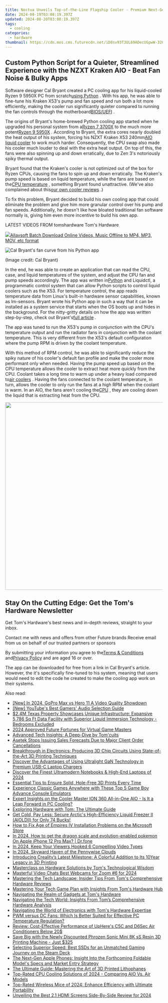 ```yaml
---
title: Noctua Unveils Top-of-the-Line Flagship Cooler - Premium Next-Gen Performance with the Newly Released NH-D15 G2 at Just $1Eby
date: 2024-08-19T03:08:19.397Z
updated: 2024-08-20T03:08:19.397Z
tags:
  - cooling
categories:
  - hardware
thumbnail: https://cdn.mos.cms.futurecdn.net/iD8sv93T3UL69ADecUGpwW-320-80.jpg
---
```


## Custom Python Script for a Quieter, Streamlined Experience with the NZXT Kraken AIO - Beat Fan Noise & Bulky Apps

Software designer Cal Bryant created a PC cooling app for his liquid-cooled Ryzen 9 5950X PC from scratch[using Python](https://calbryant.uk/blog/better-pc-cooling-with-python/#) . With his app, he was able to fine-tune his Kraken X53's pump and fan speed and run both a lot more efficiently, making the cooler run significantly quieter compared to running the fan controls through the motherboard[BIOS/UEFI](https://www.tomshardware.com/reviews/bios-keys-to-access-your-firmware,5732.html) .

 The origins of Bryant's home-brewed Python cooling app started when he upgraded his personal system from a[Ryzen 7 3700X](https://www.tomshardware.com/reviews/ryzen-9-3900x-7-3700x-review,6214.html) to the much more potent[Ryzen 9 5950X](https://www.tomshardware.com/reviews/amd-ryzen-9-5950x-5900x-zen-3-review) . According to Bryant, the extra cores nearly doubled the heat output of his system, forcing his NZXT Kraken X53 240mm[AIO liquid cooler](https://www.tomshardware.com/best-picks/best-aio-coolers) to work much harder. Consequently, the CPU swap also made his cooler much louder to deal with the extra heat output. On top of this, the fans were also spinning up and down erratically, due to Zen 3's notoriously spiky thermal output.

 Bryant found that the Kraken's cooler is not optimized out of the box for Ryzen CPUs, causing the fans to spin up and down erratically. The Kraken's pump speed is based on liquid temperature, while the fans are based on the[CPU temperature](https://www.tomshardware.com/how-to/how-to-check-cpu-temp-temperature) , something Bryant found unattractive. (We've also complained about this[our own cooler reviews](https://www.tomshardware.com/pc-components/cooling/reviews) .)

 To fix this problem, Bryant decided to build his own cooling app that could eliminate the problem and give him more granular control over his pump and fan speeds. Additionally, he doesn't like how bloated traditional fan software normally is, giving him even more incentive to build his own app.

 LATEST VIDEOS FROM tomshardware Tom's Hardware

<!-- affiliate ads begin -->
<a href="https://secure.2checkout.com/order/checkout.php?PRODS=4631056&QTY=1&AFFILIATE=108875&CART=1"><img src="https://secure.avangate.com/images/merchant/997e65474a248252883b485717f7d098/products/buy-windows.png" border="0">Allavsoft Batch Download Online Videos, Music Offline to MP4, MP3, MOV, etc format </a>
<!-- affiliate ads end -->
![Cal Bryant's fan curve from his Python app](https://cdn.mos.cms.futurecdn.net/HLapN7zrv8kWaLCxAFnc93-320-80.png)

 (Image credit: Cal Bryant)

 In the end, he was able to create an application that can read the CPU, case, and liquid temperatures of the system, and adjust the CPU fan and pump speeds accordingly. The app was written in[Python](https://www.tomshardware.com/how-to/use-for-loops-in-python) and Liquidctl, a programmatic control system that can allow Python scripts to control liquid coolers such as the X53\. For temperature control, the app reads temperature data from Linux's built-in hardware sensor capabilities, known as lm-sensors. Bryant wrote his Python app in such a way that it can be installed as a system service that starts when the OS boots up and hides in the background. For the nitty-gritty details on how the app was written step-by-step, check out Bryant's[full article](https://calbryant.uk/blog/better-pc-cooling-with-python/) .

 The app was tuned to run the X53's pump in conjunction with the CPU's temperature output and run the radiator fans in conjunction with the coolant temperature. This is very different from the X53's default configuration where the pump RPM is driven by the coolant temperature.

 With this method of RPM control, he was able to significantly reduce the spiky nature of his cooler's default fan profile and make the cooler more performant only when needed. Having the pump speed up based on the CPU temperature allows the cooler to extract heat more quickly from the CPU. Coolant takes a long time to warm up under a heavy load compared to[air coolers](https://www.tomshardware.com/reviews/best-cpu-coolers,4181.html) . Having the fans connected to the coolant temperature, in turn, allows the cooler to only run the fans at a high RPM when the coolant is warm. In an AIO, the fans aren't cooling the[CPU](https://www.tomshardware.com/reviews/best-cpus,3986.html) , they are cooling down the liquid that is extracting heat from the CPU.

<!-- affiliate ads begin -->
<a href="https://appsumo.8odi.net/c/5597632/2087394/7443" target="_top" id="2087394"><img src="//a.impactradius-go.com/display-ad/7443-2087394" border="0" alt="" width="1200" height="600"/></a><img height="0" width="0" src="https://appsumo.8odi.net/i/5597632/2087394/7443" style="position:absolute;visibility:hidden;" border="0" />
<!-- affiliate ads end -->
## Stay On the Cutting Edge: Get the Tom's Hardware Newsletter

 Get Tom's Hardware's best news and in-depth reviews, straight to your inbox.

 Contact me with news and offers from other Future brands  Receive email from us on behalf of our trusted partners or sponsors

 By submitting your information you agree to the[Terms & Conditions](https://futureplc.com/terms-conditions/) and[Privacy Policy](https://futureplc.com/privacy-policy/) and are aged 16 or over.

 The app can be downloaded for free from a link in Cal Bryant's article. However, the it's specifically fine-tuned to his system, meaning that users would need to edit the code he created to make the cooling app work on their systems.


<ins class="adsbygoogle"
     style="display:block"
     data-ad-format="autorelaxed"
     data-ad-client="ca-pub-7571918770474297"
     data-ad-slot="1223367746"></ins>



<ins class="adsbygoogle"
     style="display:block"
     data-ad-client="ca-pub-7571918770474297"
     data-ad-slot="8358498916"
     data-ad-format="auto"
     data-full-width-responsive="true"></ins>

<span class="atpl-alsoreadstyle">Also read:</span>
<div><ul>
<li><a href="https://fox-direct.techidaily.com/new-in-2024-gopro-max-vs-hero-11-a-video-quality-showdown/"><u>[New] In 2024, GoPro Max vs Hero 11  A Video Quality Showdown</u></a></li>
<li><a href="https://facebook-video-footage.techidaily.com/new-youtubes-best-gamers-audio-selection-guide/"><u>[New] YouTube's Best Gamers' Audio Selection Guide</u></a></li>
<li><a href="https://hardware-tips.techidaily.com/24m-texas-property-showcases-unique-infrastructure-expansive-5786-sq-ft-data-facility-with-superior-liquid-immersion-technology-bedrooms-excluded/"><u>$2.4M Texas Property Showcases Unique Infrastructure: Expansive 5,786 Sq Ft Data Facility with Superior Liquid Immersion Technology - Bedrooms Excluded</u></a></li>
<li><a href="https://youtube-help.techidaily.com/2024-approved-future-fortunes-for-virtual-game-masters/"><u>2024 Approved  Future Fortunes for Virtual Game Masters</u></a></li>
<li><a href="https://hardware-tips.techidaily.com/advanced-tech-insights-a-deep-dive-by-tomcuits/"><u>Advanced Tech Insights: A Deep-Dive by Tom'cuits</u></a></li>
<li><a href="https://hardware-tips.techidaily.com/asetek-stops-issuing-sales-forecasts-due-to-major-client-order-cancellations/"><u>Asetek Stops Issuing Sales Forecasts Due to Major Client Order Cancellations</u></a></li>
<li><a href="https://hardware-tips.techidaily.com/breakthrough-in-electronics-producing-3d-chip-circuits-using-state-of-the-art-3d-printing-techniques/"><u>Breakthrough in Electronics: Producing 3D Chip Circuits Using State-of-the-Art 3D Printing Techniques</u></a></li>
<li><a href="https://hardware-tips.techidaily.com/discover-the-advantages-of-using-ultralight-gan-technology-in-premium-usb-c-laptop-chargers/"><u>Discover the Advantages of Using Ultralight GaN Technology in Premium USB-C Laptop Chargers</u></a></li>
<li><a href="https://hardware-tips.techidaily.com/discover-the-finest-ultramodern-notebooks-and-high-end-laptops-of-2024/"><u>Discover the Finest Ultramodern Notebooks & High-End Laptops of 2024</u></a></li>
<li><a href="https://hardware-tips.techidaily.com/essential-tips-to-ensure-solid-hole-free-3d-prints-every-time/"><u>Essential Tips to Ensure Solid, Hole-Free 3D Prints Every Time</u></a></li>
<li><a href="https://screen-video-capture.techidaily.com/experience-classic-games-anywhere-with-these-top-5-game-boy-advance-console-emulators/"><u>Experience Classic Games Anywhere with These Top 5 Game Boy Advance Console Emulators</u></a></li>
<li><a href="https://hardware-tips.techidaily.com/expert-insights-on-the-cooler-master-ion-360-all-in-one-aio-is-it-a-leap-forward-in-pc-cooling/"><u>Expert Insights on the Cooler Master ION 360 All-in-One AIO - Is It a Leap Forward in PC Cooling?</u></a></li>
<li><a href="https://hardware-tips.techidaily.com/exploring-hardware-with-tom-the-ultimate-guide/"><u>Exploring Hardware with Tom: The Ultimate Guide</u></a></li>
<li><a href="https://hardware-tips.techidaily.com/1723175710378-get-cold-pay-less-secure-arctics-high-efficiency-liquid-freezer-ii-aioldii-for-only-74-bucks/"><u>Get Cold, Pay Less: Secure Arctic's High-Efficiency Liquid Freezer II (AIOLDII) for Only 74 Bucks!</u></a></li>
<li><a href="https://program-issues.techidaily.com/how-to-fix-age-of-empires-iv-installation-problems-on-the-microsoft-store/"><u>How to Fix Age of Empires IV Installation Problems on the Microsoft Store</u></a></li>
<li><a href="https://ios-pokemon-go.techidaily.com/in-2024-how-to-get-the-dragon-scale-and-evolution-enabled-pokemon-on-apple-iphone-12-pro-max-drfone-by-drfone-virtual-ios/"><u>In 2024, How to get the dragon scale and evolution-enabled pokemon On Apple iPhone 12 Pro Max? | Dr.fone</u></a></li>
<li><a href="https://extra-support.techidaily.com/in-2024-keep-your-viewers-hooked-6-compelling-video-types/"><u>In 2024, Keep Your Viewers Hooked  6 Compelling Video Types</u></a></li>
<li><a href="https://extra-approaches.techidaily.com/in-2024-skyward-haven-of-the-pennywise-clouds/"><u>In 2024, Skyward Haven of the Pennywise Clouds</u></a></li>
<li><a href="https://hardware-tips.techidaily.com/introducing-crealitys-latest-milestone-a-colorful-addition-to-its-10year-legacy-in-3d-printing/"><u>Introducing Creality’s Latest Milestone: A Colorful Addition to Its 10Year Legacy in 3D Printing</u></a></li>
<li><a href="https://hardware-tips.techidaily.com/masterclass-on-hardware-solutions-by-toms-technological-wisdom/"><u>Masterclass on Hardware Solutions by Tom's Technological Wisdom</u></a></li>
<li><a href="https://extra-approaches.techidaily.com/masterful-video-chats-best-webcams-for-zoom-6-for-2024/"><u>Masterful Video Chats  Best Webcams for Zoom #6 for 2024</u></a></li>
<li><a href="https://hardware-tips.techidaily.com/mastering-the-tech-landscape-insider-tips-from-toms-comprehensive-hardware-reviews/"><u>Mastering the Tech Landscape: Insider Tips From Tom's Comprehensive Hardware Reviews</u></a></li>
<li><a href="https://hardware-tips.techidaily.com/mastering-your-tech-game-plan-with-insights-from-toms-hardware-hub/"><u>Mastering Your Tech Game Plan with Insights From Tom's Hardware Hub</u></a></li>
<li><a href="https://hardware-tips.techidaily.com/navigating-the-realm-of-gadgets-at-toms-hardware/"><u>Navigating the Realm of Gadgets at Tom's Hardware</u></a></li>
<li><a href="https://hardware-tips.techidaily.com/navigating-the-tech-world-insights-from-toms-comprehensive-hardware-analysis/"><u>Navigating the Tech World: Insights From Tom’s Comprehensive Hardware Analysis</u></a></li>
<li><a href="https://hardware-tips.techidaily.com/navigating-the-world-of-electronics-with-toms-hardware-expertise/"><u>Navigating the World of Electronics with Tom's Hardware Expertise</u></a></li>
<li><a href="https://hardware-tips.techidaily.com/pwm-versus-dc-fans-which-is-better-suited-for-effective-pc-temperature-regulation/"><u>PWM versus DC Fans: Which Is Better Suited for Effective PC Temperature Regulation?</u></a></li>
<li><a href="https://hardware-tips.techidaily.com/review-cost-effective-performance-of-upheres-c5c-and-d6sec-air-conditioners-below-20/"><u>Review: Cost-Effective Performance of UpHere's C5C and D6Sec Air Conditioners Below 20$</u></a></li>
<li><a href="https://hardware-tips.techidaily.com/1723125181503-save-big-with-the-newly-discounted-phrozen-sonic-mini-8k-ss-resin-3d-printing-machine-just-325/"><u>Save Big with the Newly Discounted Phrozen Sonic Mini 8K sS Resin 3D Printing Machine - Just $325</u></a></li>
<li><a href="https://hardware-tips.techidaily.com/selecting-superior-speed-best-ssds-for-an-unmatched-gaming-journey-on-the-steam-deck/"><u>Selecting Superior Speed: Best SSDs for an Unmatched Gaming Journey on the Steam Deck</u></a></li>
<li><a href="https://tech-renaissance.techidaily.com/the-next-gen-apple-phones-insight-into-the-forthcoming-foldable-models-specs-and-market-entry-strategy/"><u>The Next-Gen Apple Phones: Insight Into the Forthcoming Foldable Model's Specs and Market Entry Strategy</u></a></li>
<li><a href="https://hardware-tips.techidaily.com/the-ultimate-guide-mastering-the-art-of-3d-printed-lithophanes/"><u>The Ultimate Guide: Mastering the Art of 3D Printed Lithophanes</u></a></li>
<li><a href="https://hardware-tips.techidaily.com/top-rated-cpu-cooling-solutions-of-2024-comparing-aio-vs-air-models/"><u>Top-Rated CPU Cooling Solutions of 2024 - Comparing AIO Vs. Air Models</u></a></li>
<li><a href="https://hardware-tips.techidaily.com/top-rated-wireless-mice-of-2024-enhance-efficiency-with-ultimate-portability/"><u>Top-Rated Wireless Mice of 2024: Enhance Efficiency with Ultimate Portability</u></a></li>
<li><a href="https://some-approaches.techidaily.com/unveiling-the-best-21-hdmi-screens-side-by-side-review-for-2024/"><u>Unveiling the Best 2.1 HDMI Screens  Side-By-Side Review for 2024</u></a></li>
</ul></div>
